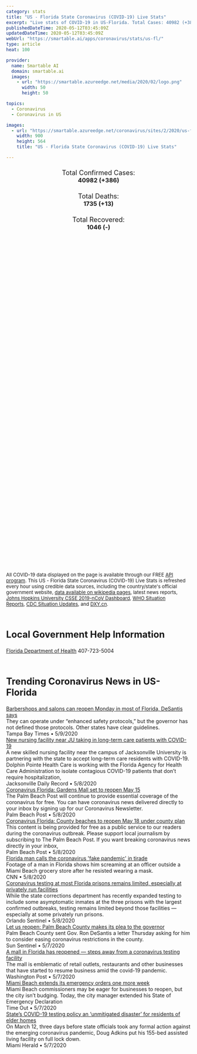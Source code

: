 ```yaml
---
category: stats
title: "US - Florida State Coronavirus (COVID-19) Live Stats"
excerpt: "Live stats of COVID-19 in US-Florida. Total Cases: 40982 (+386), Deaths: 1735 (+13), Recoveries: 1046(-)."
publishedDateTime: 2020-05-12T03:45:09Z
updatedDateTime: 2020-05-12T03:45:09Z
webUrl: "https://smartable.ai/apps/coronavirus/stats/us-fl/"
type: article
heat: 100

provider:
  name: Smartable AI
  domain: smartable.ai
  images:
    - url: "https://smartable.azureedge.net/media/2020/02/logo.png"
      width: 50
      height: 50

topics:
  - Coronavirus
  - Coronavirus in US

images:
  - url: "https://smartable.azureedge.net/coronavirus/sites/2/2020/us-fl.jpg"
    width: 900
    height: 564
    title: "US - Florida State Coronavirus (COVID-19) Live Stats"

---
```

<div class="total-stats" style="text-align: center;">
    <h3>
	    <div style="font-size: 18px; font-weight: 400;">Total Confirmed Cases:</div>
	    40982 (<span class='red'>+386</span>)
    </h3>
    <h3>
	    <div style="font-size: 18px; font-weight: 400;">Total Deaths:</div>
	    1735 (<span class='red'>+13</span>)
    </h3>
    <h3>
	    <div style="font-size: 18px; font-weight: 400;">Total Recovered:</div>
	    1046 (-)
    </h3>
</div>

<script type="text/javascript" src="https://www.gstatic.com/charts/loader.js"></script>

<div id="time_series_chart" style="width: 100%; height: 400px;"></div>
<script type="text/javascript">
  google.charts.load('current', {'packages':['corechart']});
  google.charts.setOnLoadCallback(drawChart);
  function drawChart() {
    var data = google.visualization.arrayToDataTable([
      ['Date', 'Total Cases', 'Total Deaths', 'Total Recovered'],
      ['1/22/2020', 0, 0, 0],['1/23/2020', 0, 0, 0],['1/24/2020', 0, 0, 0],['1/25/2020', 0, 0, 0],['1/26/2020', 0, 0, 0],['1/27/2020', 0, 0, 0],['1/28/2020', 0, 0, 0],['1/29/2020', 0, 0, 0],['1/30/2020', 0, 0, 0],['1/31/2020', 0, 0, 0],['2/1/2020', 0, 0, 0],['2/2/2020', 0, 0, 0],['2/3/2020', 0, 0, 0],['2/4/2020', 0, 0, 0],['2/5/2020', 0, 0, 0],['2/6/2020', 0, 0, 0],['2/7/2020', 0, 0, 0],['2/8/2020', 0, 0, 0],['2/9/2020', 0, 0, 0],['2/10/2020', 0, 0, 0],['2/11/2020', 0, 0, 0],['2/12/2020', 0, 0, 0],['2/13/2020', 0, 0, 0],['2/14/2020', 0, 0, 0],['2/15/2020', 0, 0, 0],['2/16/2020', 0, 0, 0],['2/17/2020', 0, 0, 0],['2/18/2020', 0, 0, 0],['2/19/2020', 0, 0, 0],['2/20/2020', 0, 0, 0],['2/21/2020', 0, 0, 0],['2/22/2020', 0, 0, 0],['2/23/2020', 0, 0, 0],['2/24/2020', 0, 0, 0],['2/25/2020', 0, 0, 0],['2/26/2020', 0, 0, 0],['2/27/2020', 0, 0, 0],['2/28/2020', 0, 0, 0],['2/29/2020', 0, 0, 0],['3/1/2020', 0, 0, 0],['3/2/2020', 1, 0, 0],['3/3/2020', 2, 0, 0],['3/4/2020', 2, 0, 0],['3/5/2020', 3, 0, 0],['3/6/2020', 3, 0, 0],['3/7/2020', 7, 0, 0],['3/8/2020', 10, 2, 0],['3/9/2020', 13, 2, 0],['3/10/2020', 15, 2, 0],['3/11/2020', 24, 2, 0],['3/12/2020', 50, 2, 0],['3/13/2020', 76, 3, 0],['3/14/2020', 78, 4, 0],['3/15/2020', 149, 5, 0],['3/16/2020', 162, 5, 0],['3/17/2020', 217, 7, 0],['3/18/2020', 328, 8, 0],['3/19/2020', 533, 9, 0],['3/20/2020', 664, 11, 0],['3/21/2020', 764, 13, 0],['3/22/2020', 1007, 13, 0],['3/23/2020', 1227, 18, 0],['3/24/2020', 1467, 23, 0],['3/25/2020', 1978, 23, 0],['3/26/2020', 2484, 29, 0],['3/27/2020', 3198, 46, 0],['3/28/2020', 4038, 56, 0],['3/29/2020', 4950, 60, 0],['3/30/2020', 5704, 71, 0],['3/31/2020', 6741, 85, 0],['4/1/2020', 7773, 101, 0],['4/2/2020', 9008, 144, 0],['4/3/2020', 10268, 170, 0],['4/4/2020', 11545, 195, 0],['4/5/2020', 12350, 221, 0],['4/6/2020', 13629, 254, 0],['4/7/2020', 14747, 296, 0],['4/8/2020', 15698, 323, 0],['4/9/2020', 16826, 371, 0],['4/10/2020', 17968, 419, 0],['4/11/2020', 18986, 446, 0],['4/12/2020', 19863, 461, 0],['4/13/2020', 21019, 499, 0],['4/14/2020', 21628, 571, 163],['4/15/2020', 22511, 596, 174],['4/16/2020', 23340, 668, 174],['4/17/2020', 24759, 726, 174],['4/18/2020', 25492, 748, 174],['4/19/2020', 26314, 774, 174],['4/20/2020', 27058, 823, 174],['4/21/2020', 27869, 867, 174],['4/22/2020', 28586, 927, 174],['4/23/2020', 29642, 987, 174],['4/24/2020', 30543, 1046, 174],['4/25/2020', 30840, 1055, 686],['4/26/2020', 31532, 1075, 686],['4/27/2020', 32139, 1088, 686],['4/28/2020', 32846, 1171, 686],['4/29/2020', 33193, 1218, 686],['4/30/2020', 33690, 1268, 686],['5/1/2020', 34562, 1309, 686],['5/2/2020', 35463, 1364, 686],['5/3/2020', 36078, 1379, 686],['5/4/2020', 36898, 1399, 686],['5/5/2020', 37439, 1471, 686],['5/6/2020', 38002, 1539, 686],['5/7/2020', 38828, 1600, 686],['5/8/2020', 39199, 1669, 686],['5/9/2020', 40001, 1716, 1046],['5/10/2020', 40596, 1722, 1046],['5/11/2020', 40982, 1735, 1046],
    ]);
    var options = {
      curveType: 'none',
      chartArea: {'width': '80%', 'height': '80%'},
      legend: { position: 'top' },
      lineWidth: 5,
      colors: ['#f60109', '#444444', '#81B71F']
    };
    var chart = new google.visualization.LineChart(document.getElementById('time_series_chart'));
    chart.draw(data, options);
  }
</script>

<div id="geo_chart" style="width: 100%; height: 500px;"></div>
<script type="text/javascript">
  google.charts.load('current', {
    'packages':['geochart'],
    'mapsApiKey': 'AIzaSyDk1HhVhLaveyKrUhhHZ5YwzIpEcbdal6U'
  });
  google.charts.setOnLoadCallback(drawRegionsMap);
  function drawRegionsMap() {
    var data = google.visualization.arrayToDataTable([
      ['LATITUDE', 'LONGITUDE', 'DESCRIPTION', 'Total Cases', 'Total Deaths'],
      [29.7938, -82.4944, "Alachua", 312, 5],[30.2752, -82.1603, "Baker", 25, 3],[30.2549, -85.9511, "Bay", 76, 3],[29.9474, -82.1129, "Bradford", 48, 2],[28.6928, -80.8468, "Brevard", 328, 9],[26.1901, -80.3659, "Broward", 5858, 257],[26.8946, -81.9098, "Charlotte", 329, 33],[28.8006, -82.3372, "Citrus", 106, 11],[30.0472, -81.7855, "Clay", 300, 19],[26.07, -81.4279, "Collier", 752, 27],[30.1855, -82.6026, "Columbia", 103, 2],[30.3165, -81.4118, "Duval", 1164, 29],[30.4158, -87.3028, "Escambia", 638, 18],[29.4198, -81.3235, "Flagler", 147, 4],[30.4992, -84.4582, "Gadsden", 128, 0],[26.8338, -81.0985, "Glades", 7, 1],[26.7325, -80.9518, "Hendry", 145, 5],[28.469, -82.5999, "Hernando", 100, 5],[27.5908, -81.5081, "Highlands", 98, 8],[27.9904, -82.3018, "Hillsborough", 1432, 37],[27.6378, -80.4855, "Indian River", 100, 8],[30.7943, -85.226, "Jackson", 91, 0],[29.1635, -81.5349, "Lake", 242, 14],[26.663, -81.9535, "Lee", 1268, 65],[30.4551, -84.2527, "Leon", 254, 6],[29.4479, -82.468, "Levy", 20, 0],[27.4799, -82.3452, "Manatee", 776, 74],[29.4494, -82.2211, "Marion", 210, 5],[27.2161, -80.24, "Martin", 255, 6],[25.5516, 80.6327, "Miami-Dade", 14007, 487],[25.2574, -80.3242, "Monroe", 89, 3],[30.5927, -81.8224, "Nassau", 60, 1],[30.5773, -86.6611, "Okaloosa", 169, 5],[28.4727, -81.4169, "Orange", 1505, 36],[28.3349, -81.3539, "Osceola", 572, 12],[26.6815, -80.1265, "Palm Beach", 3870, 237],[28.3232, -82.4319, "Pasco", 297, 9],[27.8764, -82.7779, "Pinellas", 861, 60],[27.8868, -81.8213, "Polk", 636, 33],[29.6502, -81.5998, "Putnam", 126, 4],[30.769, -86.9824, "Santa Rosa", 173, 9],[27.3328, -82.4616, "Sarasota", 426, 57],[28.7893, -81.276, "Seminole", 415, 11],[30.19, -81.3704, "St. Johns", 223, 4],[27.4096, -80.3538, "St. Lucie", 282, 25],[28.6335, -81.9986, "Sumter", 244, 14],[30.2956, -82.9847, "Suwannee", 146, 18],[29.028, -81.0755, "Volusia", 548, 28],[30.0282, -84.3936, "Wakulla", 29, 1],[30.9746, -86.3099, "Walton", 61, 2],[30.6332, -85.5874, "Washington", 12, 0],[30.7234, -85.9374, "Holmes", 10, 0],[30.5722, -85.1264, "Calhoun", 27, 0],[30.0638, -82.239, "Union", 6, 0],[30.1148, -85.1935, "Gulf", 1, 0],[30.4716, -83.413, "Madison", 61, 3],[27.5469, -81.8103, "Hardee", 36, 0],[27.2172, -80.7927, "Okeechobee", 28, 0],[29.652, -84.8881, "Franklin", 2, 0],[29.4498, -83.2819, "Dixie", 13, 0],[30.477, -83.7604, "Jefferson", 28, 2],[30.3317, -82.7562, "Hamilton", 18, 0],[27.2214, -81.8587, "DeSoto", 47, 5],[29.6795, -83.3837, "Taylor", 3, 0],[29.6092, -82.8146, "Gilchrist", 6, 0],[30.0511, -83.1768, "Lafayette", 3, 0],[30.3906, -84.9857, "Liberty", 198, 0],
    ]);
    var options = {
      backgroundColor: {fill:'transparent',stroke:'#FFF' ,strokeWidth:0 }, 
      displayMode: 'markers',
      region: 'US-FL', 
      resolution: 'metros',
      colorAxis: {colors: ['#F27D81', '#f60109']},
      sizeAxis: {minSize:3,  maxSize:12},
    };
    var chart = new google.visualization.GeoChart(document.getElementById('geo_chart'));
    chart.draw(data, options);
  };
</script>

<div id="geo_table"></div>
<script type="text/javascript">
  google.charts.load('current', {'packages':['table']});
  google.charts.setOnLoadCallback(drawTable);
  function drawTable() {
    var data = new google.visualization.DataTable();
    data.addColumn('string', 'Location');
    data.addColumn('number', 'Total Cases');
    data.addColumn('number', 'New Cases');
    data.addColumn('number', 'Active Cases');
    data.addColumn('number', 'Total Deaths');
    data.addColumn('number', 'New Deaths');
    data.addColumn('number', 'Total Recovered');
    data.addRows([
      [{v:"Alachua", f:"Alachua"}, 312, 0, 307, 5, 0, 0],[{v:"Baker", f:"Baker"}, 25, 0, 22, 3, 0, 0],[{v:"Bay", f:"Bay"}, 76, 0, 73, 3, 0, 0],[{v:"Bradford", f:"Bradford"}, 48, 0, 46, 2, 0, 0],[{v:"Brevard", f:"Brevard"}, 328, 0, 319, 9, 0, 0],[{v:"Broward", f:"Broward"}, 5858, 0, 5601, 257, 0, 0],[{v:"Charlotte", f:"Charlotte"}, 329, 0, 296, 33, 0, 0],[{v:"Citrus", f:"Citrus"}, 106, 0, 95, 11, 0, 0],[{v:"Clay", f:"Clay"}, 300, 0, 281, 19, 0, 0],[{v:"Collier", f:"Collier"}, 752, 0, 725, 27, 0, 0],[{v:"Columbia", f:"Columbia"}, 103, 0, 101, 2, 0, 0],[{v:"Duval", f:"Duval"}, 1164, 0, 1135, 29, 0, 0],[{v:"Escambia", f:"Escambia"}, 638, 0, 620, 18, 0, 0],[{v:"Flagler", f:"Flagler"}, 147, 0, 143, 4, 0, 0],[{v:"Gadsden", f:"Gadsden"}, 128, 0, 128, 0, 0, 0],[{v:"Glades", f:"Glades"}, 7, 0, 6, 1, 0, 0],[{v:"Hendry", f:"Hendry"}, 145, 0, 133, 5, 0, 7],[{v:"Hernando", f:"Hernando"}, 100, 0, 95, 5, 0, 0],[{v:"Highlands", f:"Highlands"}, 98, 0, 90, 8, 0, 0],[{v:"Hillsborough", f:"Hillsborough"}, 1432, 0, 1395, 37, 0, 0],[{v:"Indian River", f:"Indian River"}, 100, 0, 92, 8, 0, 0],[{v:"Jackson", f:"Jackson"}, 91, 0, 91, 0, 0, 0],[{v:"Lake", f:"Lake"}, 242, 0, 228, 14, 0, 0],[{v:"Lee", f:"Lee"}, 1268, 0, 1203, 65, 0, 0],[{v:"Leon", f:"Leon"}, 254, 0, 248, 6, 0, 0],[{v:"Levy", f:"Levy"}, 20, 0, 16, 0, 0, 4],[{v:"Manatee", f:"Manatee"}, 776, 0, 702, 74, 0, 0],[{v:"Marion", f:"Marion"}, 210, 0, 205, 5, 0, 0],[{v:"Martin", f:"Martin"}, 255, 0, 249, 6, 0, 0],[{v:"Miami-Dade", f:"Miami-Dade"}, 14007, 0, 13520, 487, 0, 0],[{v:"Monroe", f:"Monroe"}, 89, 0, 86, 3, 0, 0],[{v:"Nassau", f:"Nassau"}, 60, 0, 59, 1, 0, 0],[{v:"Okaloosa", f:"Okaloosa"}, 169, 0, 164, 5, 0, 0],[{v:"Orange", f:"Orange"}, 1505, 0, 1469, 36, 0, 0],[{v:"Osceola", f:"Osceola"}, 572, 0, 560, 12, 0, 0],[{v:"Palm Beach", f:"Palm Beach"}, 3870, 0, 3633, 237, 0, 0],[{v:"Pasco", f:"Pasco"}, 297, 0, 288, 9, 0, 0],[{v:"Pinellas", f:"Pinellas"}, 861, 0, 801, 60, 0, 0],[{v:"Polk", f:"Polk"}, 636, 0, 603, 33, 0, 0],[{v:"Putnam", f:"Putnam"}, 126, 0, 122, 4, 0, 0],[{v:"Santa Rosa", f:"Santa Rosa"}, 173, 0, 164, 9, 0, 0],[{v:"Sarasota", f:"Sarasota"}, 426, 0, 369, 57, 0, 0],[{v:"Seminole", f:"Seminole"}, 415, 0, 241, 11, 0, 163],[{v:"St. Johns", f:"St. Johns"}, 223, 0, 219, 4, 0, 0],[{v:"St. Lucie", f:"St. Lucie"}, 282, 0, 257, 25, 0, 0],[{v:"Sumter", f:"Sumter"}, 244, 0, 230, 14, 0, 0],[{v:"Suwannee", f:"Suwannee"}, 146, 0, 128, 18, 0, 0],[{v:"Volusia", f:"Volusia"}, 548, 0, 520, 28, 0, 0],[{v:"Wakulla", f:"Wakulla"}, 29, 0, 28, 1, 0, 0],[{v:"Walton", f:"Walton"}, 61, 0, 59, 2, 0, 0],[{v:"Washington", f:"Washington"}, 12, 0, 12, 0, 0, 0],[{v:"Holmes", f:"Holmes"}, 10, 0, 10, 0, 0, 0],[{v:"Calhoun", f:"Calhoun"}, 27, 0, 27, 0, 0, 0],[{v:"Union", f:"Union"}, 6, 0, 6, 0, 0, 0],[{v:"Gulf", f:"Gulf"}, 1, 0, 1, 0, 0, 0],[{v:"Madison", f:"Madison"}, 61, 0, 58, 3, 0, 0],[{v:"Hardee", f:"Hardee"}, 36, 0, 36, 0, 0, 0],[{v:"Okeechobee", f:"Okeechobee"}, 28, 0, 28, 0, 0, 0],[{v:"Franklin", f:"Franklin"}, 2, 0, 2, 0, 0, 0],[{v:"Dixie", f:"Dixie"}, 13, 0, 13, 0, 0, 0],[{v:"Jefferson", f:"Jefferson"}, 28, 0, 26, 2, 0, 0],[{v:"Hamilton", f:"Hamilton"}, 18, 0, 18, 0, 0, 0],[{v:"DeSoto", f:"DeSoto"}, 47, 0, 42, 5, 0, 0],[{v:"Taylor", f:"Taylor"}, 3, 0, 3, 0, 0, 0],[{v:"Gilchrist", f:"Gilchrist"}, 6, 0, 6, 0, 0, 0],[{v:"Lafayette", f:"Lafayette"}, 3, 0, 3, 0, 0, 0],[{v:"Liberty", f:"Liberty"}, 198, 0, 198, 0, 0, 0],
    ]);
    data.setProperty(0, 0, 'style', 'min-width:100px');
    var table = new google.visualization.Table(document.getElementById('geo_table'));
    table.draw(data, {allowHtml: true, sortColumn: 2, sortAscending: false, width: '660px', height: '100%'});
  }
</script>

<span style="font-size: 13px">All COVID-19 data displayed on the page is available through our FREE <a href="https://developer.smartable.ai">API program</a>. This US - Florida State Coronavirus (COVID-19) Live Stats is refreshed every hour using credible data sources, including the country/state's official government website, <a href="https://en.wikipedia.org/wiki/2019%E2%80%9320_coronavirus_pandemic" target="_blank">data available on wikipedia pages</a>, latest news reports, <a href="https://systems.jhu.edu/research/public-health/ncov/" target="_blank">Johns Hopkins University CSSE 2019-nCoV Dashboard</a>, <a href="https://www.who.int/emergencies/diseases/novel-coronavirus-2019/situation-reports" target="_blank">WHO Situation Reports</a>, <a href="https://www.cdc.gov/coronavirus/2019-ncov/index.html" target="_blank">CDC Situation Updates</a>, and <a href="https://ncov.dxy.cn/ncovh5/view/pneumonia" target="_blank">DXY.cn</a>.</span>

<h2 id="news" class="center" style="margin-top: 60px; font-size: 25px;">Local Government Help Information</h2>
<div class="info center">
<a href="http://www.floridahealth.gov/diseases-and-conditions/COVID-19/" target="_blank">Florida Department of Health</a> 407-723-5004
</div>
<h2 id="news" class="center" style="margin-top: 60px; font-size: 25px;">Trending Coronavirus News in US-Florida</h2>
<div class="row">
<div class="col-md-6 col-sm-12">
  <div class="content-card">
	<a href="https://www.cnn.com/us/live-news/us-coronavirus-update-05-08-20/h_beb73d006f4333247f560b87a92175fc"><div class="card-image" style="background-image: url(https://cdn.cnn.com/cnnnext/dam/assets/200213175739-03-coronavirus-0213-super-tease.jpg)"></div></a>
	<div class="content">
		<div class="card-title"><a href="https://www.cnn.com/us/live-news/us-coronavirus-update-05-08-20/h_beb73d006f4333247f560b87a92175fc">Barbershops and salons can reopen Monday in most of Florida, DeSantis says</a></div>
		<div class="card-excerpt">They can operate under “enhanced safety protocols,” but the governor has not defined those protocols. Other states have clear guidelines.</div>
		<div class="card-meta">
			<span class="card-provider">Tampa Bay Times</span> • <span class="card-date">5/9/2020</span>
		</div>
	</div>
  </div>
</div>
<div class="col-md-6 col-sm-12">
  <div class="content-card">
	<a href="https://www.cnn.com/us/live-news/us-coronavirus-update-05-08-20/h_c1e1dc774839f57d49718f5f0aa1cfe1"><div class="card-image" style="background-image: url(https://dynaimage.cdn.cnn.com/cnn/digital-images/w_900,h_601/6c47ecdf-6510-4cc4-802f-aba30a590622.jpg)"></div></a>
	<div class="content">
		<div class="card-title"><a href="https://www.cnn.com/us/live-news/us-coronavirus-update-05-08-20/h_c1e1dc774839f57d49718f5f0aa1cfe1">New nursing facility near JU taking in long-term care patients with COVID-19</a></div>
		<div class="card-excerpt">A new skilled nursing facility near the campus of Jacksonville University is partnering with the state to accept long-term care residents with COVID-19. Dolphin Pointe Health Care is working with the Florida Agency for Health Care Administration to isolate contagious COVID-19 patients that don’t require hospitalization,</div>
		<div class="card-meta">
			<span class="card-provider">Jacksonville Daily Record</span> • <span class="card-date">5/8/2020</span>
		</div>
	</div>
  </div>
</div>
<div class="col-md-6 col-sm-12">
  <div class="content-card">
	<a href="https://www.palmbeachpost.com/news/20200508/coronavirus-florida-gardens-mall-set-to-reopen-may-15"><div class="card-image" style="background-image: url(https://www.palmbeachpost.com/apps/pbcsi.dll/bilde?Site=LK&Date=20200508&Category=NEWS&ArtNo=200508175&Ref=AR)"></div></a>
	<div class="content">
		<div class="card-title"><a href="https://www.palmbeachpost.com/news/20200508/coronavirus-florida-gardens-mall-set-to-reopen-may-15">Coronavirus Florida: Gardens Mall set to reopen May 15</a></div>
		<div class="card-excerpt">The Palm Beach Post will continue to provide essential coverage of the coronavirus for free. You can have coronavirus news delivered directly to your inbox by signing up for our Coronavirus Newsletter.</div>
		<div class="card-meta">
			<span class="card-provider">Palm Beach Post</span> • <span class="card-date">5/8/2020</span>
		</div>
	</div>
  </div>
</div>
<div class="col-md-6 col-sm-12">
  <div class="content-card">
	<a href="https://www.cnn.com/us/live-news/us-coronavirus-update-05-08-20/h_a74afe094b96b31a0296c1322979bb8e"><div class="card-image" style="background-image: url(https://cdn.cnn.com/cnnnext/dam/assets/200213175739-03-coronavirus-0213-super-tease.jpg)"></div></a>
	<div class="content">
		<div class="card-title"><a href="https://www.cnn.com/us/live-news/us-coronavirus-update-05-08-20/h_a74afe094b96b31a0296c1322979bb8e">Coronavirus Florida: County beaches to reopen May 18 under county plan</a></div>
		<div class="card-excerpt">This content is being provided for free as a public service to our readers during the coronavirus outbreak. Please support local journalism by subscribing to The Palm Beach Post. If you want breaking coronavirus news directly in your inbox,</div>
		<div class="card-meta">
			<span class="card-provider">Palm Beach Post</span> • <span class="card-date">5/8/2020</span>
		</div>
	</div>
  </div>
</div>
<div class="col-md-6 col-sm-12">
  <div class="content-card">
	<a href="https://www.cnn.com/videos/us/2020/05/08/florida-man-grocery-store-tirade-miami-beach-mxp-vpx.hln"><div class="card-image" style="background-image: url(https://cdn.cnn.com/cnnnext/dam/assets/200508033357-florida-man-yells-fake-pandemic-super-tease.jpg)"></div></a>
	<div class="content">
		<div class="card-title"><a href="https://www.cnn.com/videos/us/2020/05/08/florida-man-grocery-store-tirade-miami-beach-mxp-vpx.hln">Florida man calls the coronavirus 'fake pandemic' in tirade</a></div>
		<div class="card-excerpt">Footage of a man in Florida shows him screaming at an officer outside a Miami Beach grocery store after he resisted wearing a mask.</div>
		<div class="card-meta">
			<span class="card-provider">CNN</span> • <span class="card-date">5/8/2020</span>
		</div>
	</div>
  </div>
</div>
<div class="col-md-6 col-sm-12">
  <div class="content-card">
	<a href="https://www.orlandosentinel.com/coronavirus/os-ne-coronavirus-third-state-inmate-dies-florida-corrections-20200416-baffem42szetpkevbgyg3yopze-story.html"><div class="card-image" style="background-image: url(https://www.orlandosentinel.com/resizer/8kjjWwq6vDvUAf0sAvPO7hlxruU=/1200x0/top/arc-anglerfish-arc2-prod-tronc.s3.amazonaws.com/public/GHXR5JBTTFAKHJ4ASOUGMO6SGM.JPG)"></div></a>
	<div class="content">
		<div class="card-title"><a href="https://www.orlandosentinel.com/coronavirus/os-ne-coronavirus-third-state-inmate-dies-florida-corrections-20200416-baffem42szetpkevbgyg3yopze-story.html">Coronavirus testing at most Florida prisons remains limited, especially at privately run facilities</a></div>
		<div class="card-excerpt">While the state corrections department has recently expanded testing to include some asymptomatic inmates at the three prisons with the largest confirmed outbreaks, testing remains limited beyond those facilities — especially at some privately run prisons.</div>
		<div class="card-meta">
			<span class="card-provider">Orlando Sentinel</span> • <span class="card-date">5/8/2020</span>
		</div>
	</div>
  </div>
</div>
<div class="col-md-6 col-sm-12">
  <div class="content-card">
	<a href="https://www.cnn.com/us/live-news/us-coronavirus-update-04-24-20/h_b44f4acb29e965d27f24f88f2faac123"><div class="card-image" style="background-image: url(https://cdn.cnn.com/cnnnext/dam/assets/200213175739-03-coronavirus-0213-super-tease.jpg)"></div></a>
	<div class="content">
		<div class="card-title"><a href="https://www.cnn.com/us/live-news/us-coronavirus-update-04-24-20/h_b44f4acb29e965d27f24f88f2faac123">Let us reopen: Palm Beach County makes its plea to the governor</a></div>
		<div class="card-excerpt">Palm Beach County sent Gov. Ron DeSantis a letter Thursday asking for him to consider easing coronavirus restrictions in the county.</div>
		<div class="card-meta">
			<span class="card-provider">Sun Sentinel</span> • <span class="card-date">5/7/2020</span>
		</div>
	</div>
  </div>
</div>
<div class="col-md-6 col-sm-12">
  <div class="content-card">
	<a href="https://www.washingtonpost.com/politics/a-mall-in-florida-has-reopened--steps-away-from-a-coronavirus-testing-facility/2020/05/07/595483e2-8fca-11ea-a9c0-73b93422d691_story.html"><div class="card-image" style="background-image: url(https://www.washingtonpost.com/resizer/kLtN8dhzjqTRQP38Nj_0HsSlL8A=/1440x0/smart/arc-anglerfish-washpost-prod-washpost.s3.amazonaws.com/public/XKMT4ZEQZUI6VKOAOO4TIIWWSE.jpg)"></div></a>
	<div class="content">
		<div class="card-title"><a href="https://www.washingtonpost.com/politics/a-mall-in-florida-has-reopened--steps-away-from-a-coronavirus-testing-facility/2020/05/07/595483e2-8fca-11ea-a9c0-73b93422d691_story.html">A mall in Florida has reopened — steps away from a coronavirus testing facility</a></div>
		<div class="card-excerpt">The mall is emblematic of retail outlets, restaurants and other businesses that have started to resume business amid the covid-19 pandemic.</div>
		<div class="card-meta">
			<span class="card-provider">Washington Post</span> • <span class="card-date">5/7/2020</span>
		</div>
	</div>
  </div>
</div>
<div class="col-md-6 col-sm-12">
  <div class="content-card">
	<a href="https://www.cnn.com/us/live-news/us-coronavirus-update-05-07-20/h_2eb36420707fc1ccc49f1f8e9f9e585c"><div class="card-image" style="background-image: url(https://cdn.cnn.com/cnnnext/dam/assets/200213175739-03-coronavirus-0213-super-tease.jpg)"></div></a>
	<div class="content">
		<div class="card-title"><a href="https://www.cnn.com/us/live-news/us-coronavirus-update-05-07-20/h_2eb36420707fc1ccc49f1f8e9f9e585c">Miami Beach extends its emergency orders one more week</a></div>
		<div class="card-excerpt">Miami Beach commissioners may be eager for businesses to reopen, but the city isn’t budging. Today, the city manager extended his State of Emergency Declaration</div>
		<div class="card-meta">
			<span class="card-provider">Time Out</span> • <span class="card-date">5/7/2020</span>
		</div>
	</div>
  </div>
</div>
<div class="col-md-6 col-sm-12">
  <div class="content-card">
	<a href="https://www.cnn.com/us/live-news/us-coronavirus-update-05-08-20/h_c1e1dc774839f57d49718f5f0aa1cfe1"><div class="card-image" style="background-image: url(https://cdn.cnn.com/cnnnext/dam/assets/200213175739-03-coronavirus-0213-super-tease.jpg)"></div></a>
	<div class="content">
		<div class="card-title"><a href="https://www.cnn.com/us/live-news/us-coronavirus-update-05-08-20/h_c1e1dc774839f57d49718f5f0aa1cfe1">State’s COVID-19 testing policy an ‘unmitigated disaster’ for residents of elder homes</a></div>
		<div class="card-excerpt">On March 12, three days before state officials took any formal action against the emerging coronavirus pandemic, Doug Adkins put his 155-bed assisted living facility on full lock down.</div>
		<div class="card-meta">
			<span class="card-provider">Miami Herald</span> • <span class="card-date">5/7/2020</span>
		</div>
	</div>
  </div>
</div>

</div>

